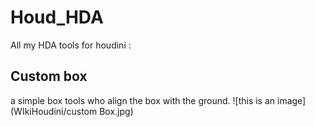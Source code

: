 # Houd_HDA
All my HDA tools for houdini : 


## Custom box

a simple box tools who align the box with the ground.
![this is an image](WIkiHoudini/custom Box.jpg) 
